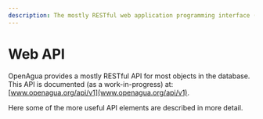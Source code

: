 ```yaml
---
description: The mostly RESTful web application programming interface (API).
---
```


# Web API

OpenAgua provides a mostly RESTful API for most objects in the database. This API is documented \(as a work-in-progress\) at: [www.openagua.org/api/v1](www.openagua.org/api/v1).

Here some of the more useful API elements are described in more detail.

